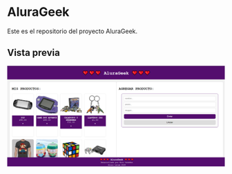 # AluraGeek

Este es el repositorio del proyecto AluraGeek.

## Vista previa

![Vista previa](vista-previa.png)
